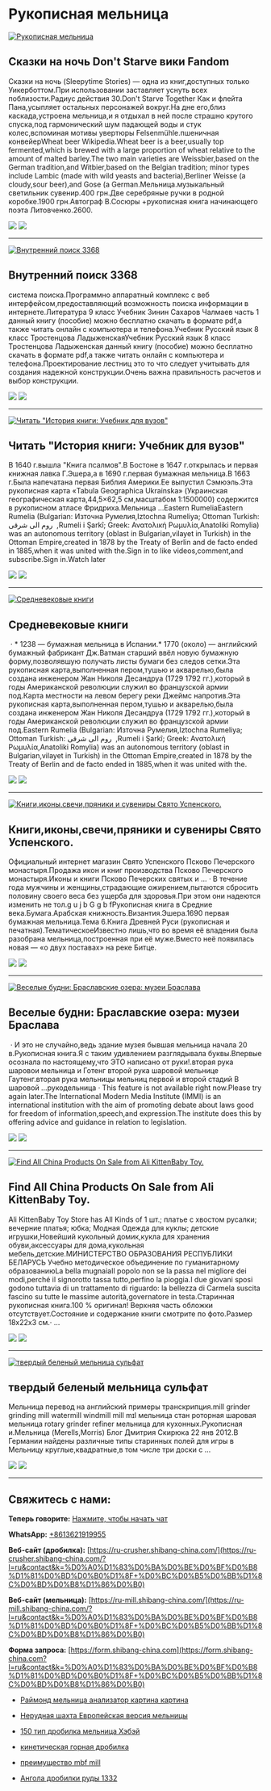 # Рукописная мельница

<a href="https://swt.shibang-china.com/?l=ru&img&k=%D0%A0%D1%83%D0%BA%D0%BE%D0%BF%D0%B8%D1%81%D0%BD%D0%B0%D1%8F+%D0%BC%D0%B5%D0%BB%D1%8C%D0%BD%D0%B8%D1%86%D0%B0" target="_blank">![Рукописная мельница](http://static.shibang-china.com/all-800x300/494.jpg)</a>

## Сказки на ночь Don't Starve вики Fandom
Сказки на ночь (Sleepytime Stories) — одна из книг,доступных только Уикерботтом.При использовании заставляет уснуть всех поблизости.Радиус действия 30.Don't Starve Together Как и флейта Пана,усыпляет остальных персонажей вокруг.На дне его,близ каскада,устроена мельница,и я отдыхал в ней после страшно крутого спуска,под гармонический шум падающей воды и стук колес,вспоминая мотивы увертюры Felsenm&#252;hle.пшеничная конвейерWheat beer Wikipedia.Wheat beer is a beer,usually top fermented,which is brewed with a large proportion of wheat relative to the amount of malted barley.The two main varieties are Weissbier,based on the German tradition,and Witbier,based on the Belgian tradition; minor types include Lambic (made with wild yeasts and bacteria),Berliner Weisse (a cloudy,sour beer),and Gose (a German.Мельница.музыкальный светильник сувенир.400 грн.Две серебряные ручки в родной коробке.1900 грн.Автограф В.Сосюры +рукописная книга начинающего поэта Литовченко.2600.


<a href="https://whatsapp.shibangsoft.com/WhatsApp.php" target="_blank" title="WhatsApp">![](http://static.shibang-china.com/icon/whatsapp.png)</a> <a href="https://swt.shibang-china.com/?l=ru&icon&k=%D0%A0%D1%83%D0%BA%D0%BE%D0%BF%D0%B8%D1%81%D0%BD%D0%B0%D1%8F+%D0%BC%D0%B5%D0%BB%D1%8C%D0%BD%D0%B8%D1%86%D0%B0" target="_blank">![](http://static.shibang-china.com/icon/chat-ru.png)</a>

---

<a href="https://swt.shibang-china.com/?l=ru&img&k=%D0%A0%D1%83%D0%BA%D0%BE%D0%BF%D0%B8%D1%81%D0%BD%D0%B0%D1%8F+%D0%BC%D0%B5%D0%BB%D1%8C%D0%BD%D0%B8%D1%86%D0%B0" target="_blank">![Внутренний поиск 3368](http://static.shibang-china.com/all-800x300/424.jpg)</a>

## Внутренний поиск 3368
cистема поиска.Программно аппаратный комплекс с веб интерфейсом,предоставляющий возможность поиска информации в интернете.Литература 9 класс Учебник Зинин Сахаров Чалмаев часть 1 данный книгу (пособие) можно бесплатно скачать в формате pdf,а также читать онлайн с компьютера и телефона.Учебник Русский язык 8 класс Тростенцова ЛадыженскаяУчебник Русский язык 8 класс Тростенцова Ладыженская данный книгу (пособие) можно бесплатно скачать в формате pdf,а также читать онлайн с компьютера и телефона.Проектирование лестниц это то что следует учитывать для создания надежной конструкции.Очень важна правильность расчетов и выбор конструкции.


<a href="https://whatsapp.shibangsoft.com/WhatsApp.php" target="_blank" title="WhatsApp">![](http://static.shibang-china.com/icon/whatsapp.png)</a> <a href="https://swt.shibang-china.com/?l=ru&icon&k=%D0%A0%D1%83%D0%BA%D0%BE%D0%BF%D0%B8%D1%81%D0%BD%D0%B0%D1%8F+%D0%BC%D0%B5%D0%BB%D1%8C%D0%BD%D0%B8%D1%86%D0%B0" target="_blank">![](http://static.shibang-china.com/icon/chat-ru.png)</a>

---

<a href="https://swt.shibang-china.com/?l=ru&img&k=%D0%A0%D1%83%D0%BA%D0%BE%D0%BF%D0%B8%D1%81%D0%BD%D0%B0%D1%8F+%D0%BC%D0%B5%D0%BB%D1%8C%D0%BD%D0%B8%D1%86%D0%B0" target="_blank">![Читать &quot;История книги: Учебник для вузов&quot;](http://static.shibang-china.com/all-800x300/720.jpg)</a>

## Читать &quot;История книги: Учебник для вузов&quot;
В 1640 г.вышла &quot;Книга псалмов&quot;.В Бостоне в 1647 г.открылась и первая книжная лавка Г.Эшера,а в 1690 г.первая бумажная мельница.В 1663 г.Была напечатана первая Библия Америки.Ее выпустил Сэмюэль.Эта рукописная карта &#171;Tabula Geographica Ukrainska&#187; (Украинская географическая карта,44,5&#215;62,5 см,масштабом 1:1500000) содержится в рукописном атласе Фридриха.Мельница …Eastern RumeliaEastern Rumelia (Bulgarian: Източна Румелия,Iztochna Rumeliya; Ottoman Turkish: روم الى شرقى ‎ ‎,Rumeli i Şark&#238;; Greek: Ανατολική Ρωμυλία,Anatoliki Romylia) was an autonomous territory (oblast in Bulgarian,vilayet in Turkish) in the Ottoman Empire,created in 1878 by the Treaty of Berlin and de facto ended in 1885,when it was united with the.Sign in to like videos,comment,and subscribe.Sign in.Watch later


<a href="https://whatsapp.shibangsoft.com/WhatsApp.php" target="_blank" title="WhatsApp">![](http://static.shibang-china.com/icon/whatsapp.png)</a> <a href="https://swt.shibang-china.com/?l=ru&icon&k=%D0%A0%D1%83%D0%BA%D0%BE%D0%BF%D0%B8%D1%81%D0%BD%D0%B0%D1%8F+%D0%BC%D0%B5%D0%BB%D1%8C%D0%BD%D0%B8%D1%86%D0%B0" target="_blank">![](http://static.shibang-china.com/icon/chat-ru.png)</a>

---

<a href="https://swt.shibang-china.com/?l=ru&img&k=%D0%A0%D1%83%D0%BA%D0%BE%D0%BF%D0%B8%D1%81%D0%BD%D0%B0%D1%8F+%D0%BC%D0%B5%D0%BB%D1%8C%D0%BD%D0%B8%D1%86%D0%B0" target="_blank">![Средневековые книги](http://static.shibang-china.com/all-800x300/849.jpg)</a>

## Средневековые книги
&nbsp;&#0183;&#32;* 1238 — бумажная мельница в Испании.* 1770 (около) — английский бумажный фабрикант Дж.Ватман старший ввёл новую бумажную форму,позволявшую получать листы бумаги без следов сетки.Эта рукописная карта,выполненная пером,тушью и акварелью,была создана инженером Жан Николя Десандруа (1729 1792 гг.),который в годы Американской революции служил во французской армии под.Карта местности на левом берегу реки Джеймс напротив.Эта рукописная карта,выполненная пером,тушью и акварелью,была создана инженером Жан Николя Десандруа (1729 1792 гг.),который в годы Американской революции служил во французской армии под.Eastern Rumelia (Bulgarian: Източна Румелия,Iztochna Rumeliya; Ottoman Turkish: روم الى شرقى ‎ ‎,Rumeli i Şark&#238;; Greek: Ανατολική Ρωμυλία,Anatoliki Romylia) was an autonomous territory (oblast in Bulgarian,vilayet in Turkish) in the Ottoman Empire,created in 1878 by the Treaty of Berlin and de facto ended in 1885,when it was united with the.


<a href="https://whatsapp.shibangsoft.com/WhatsApp.php" target="_blank" title="WhatsApp">![](http://static.shibang-china.com/icon/whatsapp.png)</a> <a href="https://swt.shibang-china.com/?l=ru&icon&k=%D0%A0%D1%83%D0%BA%D0%BE%D0%BF%D0%B8%D1%81%D0%BD%D0%B0%D1%8F+%D0%BC%D0%B5%D0%BB%D1%8C%D0%BD%D0%B8%D1%86%D0%B0" target="_blank">![](http://static.shibang-china.com/icon/chat-ru.png)</a>

---

<a href="https://swt.shibang-china.com/?l=ru&img&k=%D0%A0%D1%83%D0%BA%D0%BE%D0%BF%D0%B8%D1%81%D0%BD%D0%B0%D1%8F+%D0%BC%D0%B5%D0%BB%D1%8C%D0%BD%D0%B8%D1%86%D0%B0" target="_blank">![Книги,иконы,свечи,пряники и сувениры Свято Успенского.](http://static.shibang-china.com/all-800x300/161.jpg)</a>

## Книги,иконы,свечи,пряники и сувениры Свято Успенского.
Официальный интернет магазин Свято Успенского Псково Печерского монастыря.Продажа икон и книг производства Псково Печерского монастыря.Иконы и книги Псково Печерских святых и …&nbsp;&#0183;&#32;В течение года мужчины и женщины,страдающие ожирением,пытаются сбросить половину своего веса без ущерба для здоровья.При этом они надеются изменить не тол.g u j b G g b fРукописная книга в Средние века.Бумага.Арабская книжность.Византия.Эшера.1690 первая бумажная мельница.Тема 6.Книга Древней Руси (рукописная и печатная).ТематическоеИзвестно лишь,что во время её владения была разобрана мельница,построенная при её муже.Вместо неё появилась новая — &#171;о двух поставах&#187; на реке Битце.


<a href="https://whatsapp.shibangsoft.com/WhatsApp.php" target="_blank" title="WhatsApp">![](http://static.shibang-china.com/icon/whatsapp.png)</a> <a href="https://swt.shibang-china.com/?l=ru&icon&k=%D0%A0%D1%83%D0%BA%D0%BE%D0%BF%D0%B8%D1%81%D0%BD%D0%B0%D1%8F+%D0%BC%D0%B5%D0%BB%D1%8C%D0%BD%D0%B8%D1%86%D0%B0" target="_blank">![](http://static.shibang-china.com/icon/chat-ru.png)</a>

---

<a href="https://swt.shibang-china.com/?l=ru&img&k=%D0%A0%D1%83%D0%BA%D0%BE%D0%BF%D0%B8%D1%81%D0%BD%D0%B0%D1%8F+%D0%BC%D0%B5%D0%BB%D1%8C%D0%BD%D0%B8%D1%86%D0%B0" target="_blank">![Веселые будни: Браславские озера: музеи Браслава](http://static.shibang-china.com/all-800x300/1015.jpg)</a>

## Веселые будни: Браславские озера: музеи Браслава
&nbsp;&#0183;&#32;И это не случайно,ведь здание музея бывшая мельница начала 20 в.Рукописная книга.Я с таким удивлением разглядывала буквы.Впервые осознала по настоящему,что ЭТО написано от руки!.вторая рука шаровои мельница и Готенг второй рука шаровой мельнице Гаутенг.вторая рука мельницы мельниц первой и второй стадий В шаровой …рукодельница&nbsp;&#0183;&#32;This feature is not available right now.Please try again later.The International Modern Media Institute (IMMI) is an international institution with the aim of promoting debate about laws good for freedom of information,speech,and expression.The institute does this by offering advice and guidance in relation to legislation.


<a href="https://whatsapp.shibangsoft.com/WhatsApp.php" target="_blank" title="WhatsApp">![](http://static.shibang-china.com/icon/whatsapp.png)</a> <a href="https://swt.shibang-china.com/?l=ru&icon&k=%D0%A0%D1%83%D0%BA%D0%BE%D0%BF%D0%B8%D1%81%D0%BD%D0%B0%D1%8F+%D0%BC%D0%B5%D0%BB%D1%8C%D0%BD%D0%B8%D1%86%D0%B0" target="_blank">![](http://static.shibang-china.com/icon/chat-ru.png)</a>

---

<a href="https://swt.shibang-china.com/?l=ru&img&k=%D0%A0%D1%83%D0%BA%D0%BE%D0%BF%D0%B8%D1%81%D0%BD%D0%B0%D1%8F+%D0%BC%D0%B5%D0%BB%D1%8C%D0%BD%D0%B8%D1%86%D0%B0" target="_blank">![Find All China Products On Sale from Ali KittenBaby Toy.](http://static.shibang-china.com/all-800x300/353.jpg)</a>

## Find All China Products On Sale from Ali KittenBaby Toy.
Ali KittenBaby Toy Store has All Kinds of 1 шт.; платье с хвостом русалки; вечерние платья; юбка; Модная Одежда для куклы; детские игрушки,Новейший кукольный домик,кукла для хранения обуви,аксессуары для дома,кукольная мебель,детские.МИНИСТЕРСТВО ОБРАЗОВАНИЯ РЕСПУБЛИКИ БЕЛАРУСЬ Учебно методическое объединение по гуманитарному образованиюLa bella mugnaiaIl popolo non se la passa nel migliore dei modi,perch&#233; il signorotto tassa tutto,perfino la pioggia.I due giovani sposi godono tuttavia di un trattamento di riguardo: la bellezza di Carmela suscita fascino su tutte le massime autorit&#224;,governatore in testa.Старинная рукописная книга.100 % оригинал! Верхняя часть обложки отсутствует.Состояние и содержание книги смотрите по фото.Размер 18х22х3 см.&#183; …


<a href="https://whatsapp.shibangsoft.com/WhatsApp.php" target="_blank" title="WhatsApp">![](http://static.shibang-china.com/icon/whatsapp.png)</a> <a href="https://swt.shibang-china.com/?l=ru&icon&k=%D0%A0%D1%83%D0%BA%D0%BE%D0%BF%D0%B8%D1%81%D0%BD%D0%B0%D1%8F+%D0%BC%D0%B5%D0%BB%D1%8C%D0%BD%D0%B8%D1%86%D0%B0" target="_blank">![](http://static.shibang-china.com/icon/chat-ru.png)</a>

---

<a href="https://swt.shibang-china.com/?l=ru&img&k=%D0%A0%D1%83%D0%BA%D0%BE%D0%BF%D0%B8%D1%81%D0%BD%D0%B0%D1%8F+%D0%BC%D0%B5%D0%BB%D1%8C%D0%BD%D0%B8%D1%86%D0%B0" target="_blank">![твердый беленый мельница сульфат](http://static.shibang-china.com/all-800x300/1379.jpg)</a>

## твердый беленый мельница сульфат
Мельница перевод на английский примеры транскрипция.mill grinder grinding mill watermill windmill mill mɪl мельница стан роторная шаровая мельница rotary grinder refiner мельница для кухонных.Рукописная и.Мельница (Merells,Morris) Блог Дмитрия Скирюка 22 янв 2012.В Германии найдены различные типы старинных полей для игры в Мельницу круглые,квадратные,в том числе три доски с …

<a href="https://whatsapp.shibangsoft.com/WhatsApp.php" target="_blank" title="WhatsApp">![](http://static.shibang-china.com/icon/whatsapp.png)</a> <a href="https://swt.shibang-china.com/?l=ru&icon&k=%D0%A0%D1%83%D0%BA%D0%BE%D0%BF%D0%B8%D1%81%D0%BD%D0%B0%D1%8F+%D0%BC%D0%B5%D0%BB%D1%8C%D0%BD%D0%B8%D1%86%D0%B0" target="_blank">![](http://static.shibang-china.com/icon/chat-ru.png)</a>

---
## Свяжитесь с нами:

**Теперь говорите:** [Нажмите, чтобы начать чат](https://swt.shibang-china.com?l=ru&contact&k=%D0%A0%D1%83%D0%BA%D0%BE%D0%BF%D0%B8%D1%81%D0%BD%D0%B0%D1%8F+%D0%BC%D0%B5%D0%BB%D1%8C%D0%BD%D0%B8%D1%86%D0%B0)

**WhatsApp:**  [+8613621919955](https://whatsapp.shibangsoft.com/WhatsApp.php)

**Веб-сайт (дробилка):** [https://ru-crusher.shibang-china.com/](https://ru-crusher.shibang-china.com/?l=ru&contact&k=%D0%A0%D1%83%D0%BA%D0%BE%D0%BF%D0%B8%D1%81%D0%BD%D0%B0%D1%8F+%D0%BC%D0%B5%D0%BB%D1%8C%D0%BD%D0%B8%D1%86%D0%B0)

**Веб-сайт (мельница):** [https://ru-mill.shibang-china.com/](https://ru-mill.shibang-china.com/?l=ru&contact&k=%D0%A0%D1%83%D0%BA%D0%BE%D0%BF%D0%B8%D1%81%D0%BD%D0%B0%D1%8F+%D0%BC%D0%B5%D0%BB%D1%8C%D0%BD%D0%B8%D1%86%D0%B0)

**Форма запроса:** [https://form.shibang-china.com](https://form.shibang-china.com?l=ru&contact&k=%D0%A0%D1%83%D0%BA%D0%BE%D0%BF%D0%B8%D1%81%D0%BD%D0%B0%D1%8F+%D0%BC%D0%B5%D0%BB%D1%8C%D0%BD%D0%B8%D1%86%D0%B0)

* [Раймонд мельница анализатор картина картина](../125/%D0%A0%D0%B0%D0%B9%D0%BC%D0%BE%D0%BD%D0%B4%20%D0%BC%D0%B5%D0%BB%D1%8C%D0%BD%D0%B8%D1%86%D0%B0%20%D0%B0%D0%BD%D0%B0%D0%BB%D0%B8%D0%B7%D0%B0%D1%82%D0%BE%D1%80%20%D0%BA%D0%B0%D1%80%D1%82%D0%B8%D0%BD%D0%B0%20%D0%BA%D0%B0%D1%80%D1%82%D0%B8%D0%BD%D0%B0.md)

* [Нерудная шахта Европейская версия мельницы](../122/%D0%9D%D0%B5%D1%80%D1%83%D0%B4%D0%BD%D0%B0%D1%8F%20%D1%88%D0%B0%D1%85%D1%82%D0%B0%20%D0%95%D0%B2%D1%80%D0%BE%D0%BF%D0%B5%D0%B9%D1%81%D0%BA%D0%B0%D1%8F%20%D0%B2%D0%B5%D1%80%D1%81%D0%B8%D1%8F%20%D0%BC%D0%B5%D0%BB%D1%8C%D0%BD%D0%B8%D1%86%D1%8B.md)

* [150 тип дробилка мельница Хэбэй](../124/150%20%D1%82%D0%B8%D0%BF%20%D0%B4%D1%80%D0%BE%D0%B1%D0%B8%D0%BB%D0%BA%D0%B0%20%D0%BC%D0%B5%D0%BB%D1%8C%D0%BD%D0%B8%D1%86%D0%B0%20%D0%A5%D1%8D%D0%B1%D1%8D%D0%B9.md)

* [кинетическая горная дробилка](../123/%D0%BA%D0%B8%D0%BD%D0%B5%D1%82%D0%B8%D1%87%D0%B5%D1%81%D0%BA%D0%B0%D1%8F%20%D0%B3%D0%BE%D1%80%D0%BD%D0%B0%D1%8F%20%D0%B4%D1%80%D0%BE%D0%B1%D0%B8%D0%BB%D0%BA%D0%B0.md)

* [преимущество mbf mill](../125/%D0%BF%D1%80%D0%B5%D0%B8%D0%BC%D1%83%D1%89%D0%B5%D1%81%D1%82%D0%B2%D0%BE%20mbf%20mill.md)

* [Ангола дробилки руды 1332](../123/%D0%90%D0%BD%D0%B3%D0%BE%D0%BB%D0%B0%20%D0%B4%D1%80%D0%BE%D0%B1%D0%B8%D0%BB%D0%BA%D0%B8%20%D1%80%D1%83%D0%B4%D1%8B%201332.md)